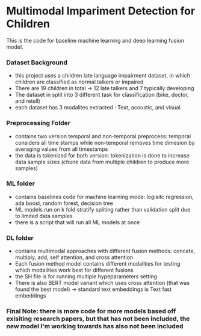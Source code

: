 # Multimodal Impariment Detection for Children 

This is the code for baseline machine learning and deep learning fusion model. 

### Dataset Background 
- this project uses a children late language impairment dataset, in which children are classified as normal talkers or impaired
- There are 19 children in total -> 12 late talkers and 7 typically developing
- The dataset in split into 3 different task for classification (bike, doctor, and retell)
- each dataset has 3 modalites extracted : Text, acoustic, and visual 

### Preprocessing Folder
- contains two version temporal and non-temporal preprocess: temporal considers all time stamps while non-temporal removes time dimesion by averaging values from all timestamps
- the data is tokenized for both version: tokenization is done to increase data sample sizes (chunk data from multiple children to produce more samples)

### ML folder
- contains baselines code for machine learning mode: logisitc regression, ada boost, random forest, decision tree
- ML models run on k fold stratify spliting rather than validation split due to limited data samples
- there is a script that will run all ML models at once

### DL folder
- contains multimodal approaches with different fusion methods: concate, multiply, add, self attention, and cross attention
- Each fusion method model contains different modalities for testing which modalities work best for different fusions
- the SH file is for running multiple hypeparameters setting 
- There is also BERT model variant which uses cross attention (that was found the best model) -> standard text embeddings is Text fast embeddings

### Final Note: there is more code for more models based off exisiting research papers, but that has not been included, the new model I'm working towards has also not been included

